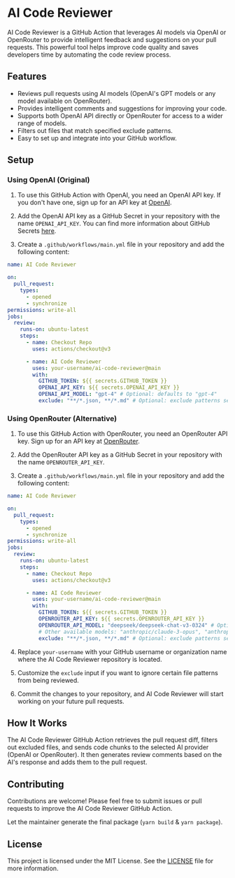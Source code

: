 # AI Code Reviewer

AI Code Reviewer is a GitHub Action that leverages AI models via OpenAI or OpenRouter to provide intelligent feedback and suggestions on
your pull requests. This powerful tool helps improve code quality and saves developers time by automating the code
review process.

## Features

- Reviews pull requests using AI models (OpenAI's GPT models or any model available on OpenRouter).
- Provides intelligent comments and suggestions for improving your code.
- Supports both OpenAI API directly or OpenRouter for access to a wider range of models.
- Filters out files that match specified exclude patterns.
- Easy to set up and integrate into your GitHub workflow.

## Setup

### Using OpenAI (Original)

1. To use this GitHub Action with OpenAI, you need an OpenAI API key. If you don't have one, sign up for an API key
   at [OpenAI](https://beta.openai.com/signup).

2. Add the OpenAI API key as a GitHub Secret in your repository with the name `OPENAI_API_KEY`. You can find more
   information about GitHub Secrets [here](https://docs.github.com/en/actions/reference/encrypted-secrets).

3. Create a `.github/workflows/main.yml` file in your repository and add the following content:

```yaml
name: AI Code Reviewer

on:
  pull_request:
    types:
      - opened
      - synchronize
permissions: write-all
jobs:
  review:
    runs-on: ubuntu-latest
    steps:
      - name: Checkout Repo
        uses: actions/checkout@v3

      - name: AI Code Reviewer
        uses: your-username/ai-code-reviewer@main
        with:
          GITHUB_TOKEN: ${{ secrets.GITHUB_TOKEN }}
          OPENAI_API_KEY: ${{ secrets.OPENAI_API_KEY }}
          OPENAI_API_MODEL: "gpt-4" # Optional: defaults to "gpt-4"
          exclude: "**/*.json, **/*.md" # Optional: exclude patterns separated by commas
```

### Using OpenRouter (Alternative)

1. To use this GitHub Action with OpenRouter, you need an OpenRouter API key. Sign up for an API key
   at [OpenRouter](https://openrouter.ai/).

2. Add the OpenRouter API key as a GitHub Secret in your repository with the name `OPENROUTER_API_KEY`.

3. Create a `.github/workflows/main.yml` file in your repository and add the following content:

```yaml
name: AI Code Reviewer

on:
  pull_request:
    types:
      - opened
      - synchronize
permissions: write-all
jobs:
  review:
    runs-on: ubuntu-latest
    steps:
      - name: Checkout Repo
        uses: actions/checkout@v3

      - name: AI Code Reviewer
        uses: your-username/ai-code-reviewer@main
        with:
          GITHUB_TOKEN: ${{ secrets.GITHUB_TOKEN }}
          OPENROUTER_API_KEY: ${{ secrets.OPENROUTER_API_KEY }}
          OPENROUTER_API_MODEL: "deepseek/deepseek-chat-v3-0324" # Optional: defaults to "deepseek/deepseek-chat-v3-0324"
          # Other available models: "anthropic/claude-3-opus", "anthropic/claude-3-sonnet", "google/gemini-1.0-pro", etc.
          exclude: "**/*.json, **/*.md" # Optional: exclude patterns separated by commas
```

4. Replace `your-username` with your GitHub username or organization name where the AI Code Reviewer repository is
   located.

5. Customize the `exclude` input if you want to ignore certain file patterns from being reviewed.

6. Commit the changes to your repository, and AI Code Reviewer will start working on your future pull requests.

## How It Works

The AI Code Reviewer GitHub Action retrieves the pull request diff, filters out excluded files, and sends code chunks to
the selected AI provider (OpenAI or OpenRouter). It then generates review comments based on the AI's response and adds them to the pull request.

## Contributing

Contributions are welcome! Please feel free to submit issues or pull requests to improve the AI Code Reviewer GitHub
Action.

Let the maintainer generate the final package (`yarn build` & `yarn package`).

## License

This project is licensed under the MIT License. See the [LICENSE](LICENSE) file for more information.
